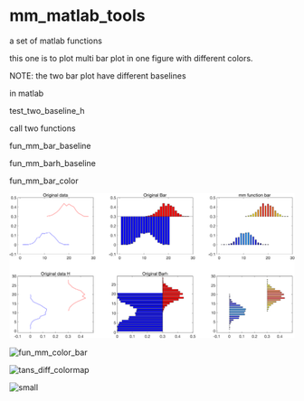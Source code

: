 # mm_matlab_tools
 a set of matlab functions

 this one is to plot multi bar plot in one figure
 with different colors. 

 NOTE: the two bar plot have different baselines
 

 in matlab 

 test_two_baseline_h

 call two functions
 
 fun_mm_bar_baseline
 
 fun_mm_barh_baseline

 fun_mm_bar_color
 
![differen base line, bar, barh](https://github.com/meatball1982/mm_matlab_tools/blob/main/fig_mm_bar_diff_base_line.png)



![fun_mm_color_bar](https://github.com/user-attachments/assets/31b6c486-5639-4edf-a072-88607d261506)

![tans_diff_colormap](https://github.com/user-attachments/assets/c59f4246-911e-4042-952e-61d59c396280)

![small](https://github.com/user-attachments/assets/07369f3d-3060-4949-82fa-92e0735bb1c4)
